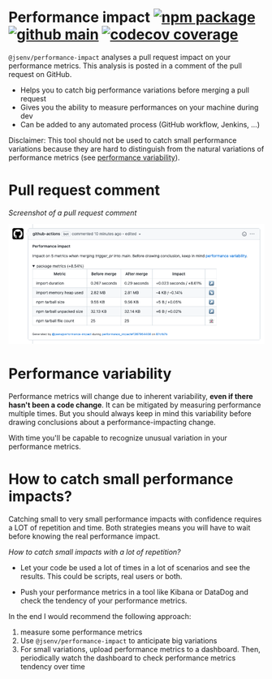 # Performance impact [![npm package](https://img.shields.io/npm/v/@jsenv/performance-impact.svg?logo=npm&label=package)](https://www.npmjs.com/package/@jsenv/performance-impact) [![github main](https://github.com/jsenv/performance-impact/workflows/main/badge.svg)](https://github.com/jsenv/performance-impact/actions?workflow=main) [![codecov coverage](https://codecov.io/gh/jsenv/performance-impact/branch/main/graph/badge.svg)](https://codecov.io/gh/jsenv/performance-impact)

`@jsenv/performance-impact` analyses a pull request impact on your performance metrics. This analysis is posted in a comment of the pull request on GitHub.

- Helps you to catch big performance variations before merging a pull request
- Gives you the ability to measure performances on your machine during dev
- Can be added to any automated process (GitHub workflow, Jenkins, ...)

Disclaimer: This tool should not be used to catch small performance variations because they are hard to distinguish from the natural variations of performance metrics (see [performance variability](#Performance-variability)).

# Pull request comment

_Screenshot of a pull request comment_

![stuff](./docs/pull_request_comment.png)

# Performance variability

Performance metrics will change due to inherent variability, **even if there hasn't been a code change**.
It can be mitigated by measuring performance multiple times.
But you should always keep in mind this variability before drawing conclusions about a performance-impacting change.

With time you'll be capable to recognize unusual variation in your performance metrics.

# How to catch small performance impacts?

Catching small to very small performance impacts with confidence requires a LOT of repetition and time. Both strategies means you will have to wait before knowing the real performance impact.

_How to catch small impacts with a lot of repetition?_

- Let your code be used a lot of times in a lot of scenarios and see the results. This could be scripts, real users or both.

- Push your performance metrics in a tool like Kibana or DataDog and check the tendency of your performance metrics.

In the end I would recommend the following approach:

1. measure some performance metrics
2. Use `@jsenv/performance-impact` to anticipate big variations
3. For small variations, upload performance metrics to a dashboard. Then, periodically watch the dashboard to check performance metrics tendency over time
